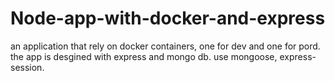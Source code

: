 # Node-app-with-docker-and-express
an application that rely on docker containers, one for dev and one for pord.
the app is desgined with express and mongo db.
use mongoose, express-session.
